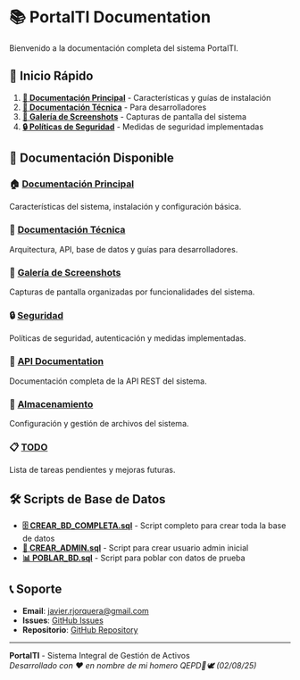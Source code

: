 # 📚 PortalTI Documentation

Bienvenido a la documentación completa del sistema PortalTI.

## 🚀 Inicio Rápido

1. **[📖 Documentación Principal](./README.md)** - Características y guías de instalación
2. **[🔧 Documentación Técnica](./DOCUMENTACION_TECNICA.md)** - Para desarrolladores
3. **[📸 Galería de Screenshots](./screenshots.md)** - Capturas de pantalla del sistema
4. **[🔒 Políticas de Seguridad](./SECURITY.md)** - Medidas de seguridad implementadas

## 📖 Documentación Disponible

<div class="card-grid">
  <div class="card">
    <h3>🏠 <a href="./README.md">Documentación Principal</a></h3>
    <p>Características del sistema, instalación y configuración básica.</p>
  </div>
  
  <div class="card">
    <h3>🔧 <a href="./DOCUMENTACION_TECNICA.md">Documentación Técnica</a></h3>
    <p>Arquitectura, API, base de datos y guías para desarrolladores.</p>
  </div>
  
  <div class="card">
    <h3>📸 <a href="./screenshots.md">Galería de Screenshots</a></h3>
    <p>Capturas de pantalla organizadas por funcionalidades del sistema.</p>
  </div>
  
  <div class="card">
    <h3>🔒 <a href="./SECURITY.md">Seguridad</a></h3>
    <p>Políticas de seguridad, autenticación y medidas implementadas.</p>
  </div>
  
  <div class="card">
    <h3>🔌 <a href="./API.md">API Documentation</a></h3>
    <p>Documentación completa de la API REST del sistema.</p>
  </div>
  
  <div class="card">
    <h3>💾 <a href="./STORAGE.md">Almacenamiento</a></h3>
    <p>Configuración y gestión de archivos del sistema.</p>
  </div>
  
  <div class="card">
    <h3>📋 <a href="./TODO.md">TODO</a></h3>
    <p>Lista de tareas pendientes y mejoras futuras.</p>
  </div>
</div>

## 🛠️ Scripts de Base de Datos

- **[🗄️ CREAR_BD_COMPLETA.sql](../portalti-backend/PortalTi.Api/Scripts/CREAR_BD_COMPLETA.sql)** - Script completo para crear toda la base de datos
- **[👤 CREAR_ADMIN.sql](../portalti-backend/PortalTi.Api/Scripts/CREAR_ADMIN.sql)** - Script para crear usuario admin inicial
- **[📊 POBLAR_BD.sql](../portalti-backend/PortalTi.Api/Scripts/POBLAR_BD.sql)** - Script para poblar con datos de prueba

## 📞 Soporte

- **Email**: javier.rjorquera@gmail.com
- **Issues**: [GitHub Issues](https://github.com/elnames/PortalTI/issues)
- **Repositorio**: [GitHub Repository](https://github.com/elnames/PortalTI)

---

**PortalTI** - Sistema Integral de Gestión de Activos  
*Desarrollado con ❤️ en nombre de mi homero QEPD🐶🕊️ (02/08/25)*
